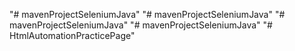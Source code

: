 "# mavenProjectSeleniumJava" 
"# mavenProjectSeleniumJava" 
"# mavenProjectSeleniumJava" 
"# mavenProjectSeleniumJava" 
"# HtmlAutomationPracticePage" 
